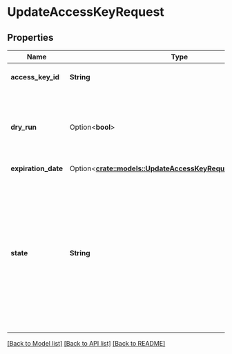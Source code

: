 # UpdateAccessKeyRequest

## Properties

Name | Type | Description | Notes
------------ | ------------- | ------------- | -------------
**access_key_id** | **String** | The ID of the access key. | 
**dry_run** | Option<**bool**> | If true, checks whether you have the required permissions to perform the action. | [optional]
**expiration_date** | Option<[**crate::models::UpdateAccessKeyRequestExpirationDate**](UpdateAccessKeyRequest_ExpirationDate.md)> |  | [optional]
**state** | **String** | The new state for the access key (`ACTIVE` \\| `INACTIVE`). When set to `ACTIVE`, the access key is enabled and can be used to send requests. When set to `INACTIVE`, the access key is disabled. | 

[[Back to Model list]](../README.md#documentation-for-models) [[Back to API list]](../README.md#documentation-for-api-endpoints) [[Back to README]](../README.md)


